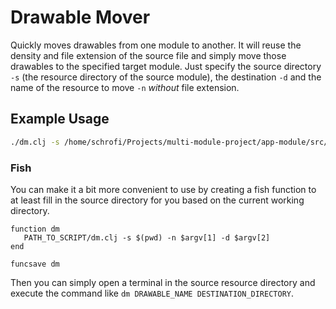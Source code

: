 # Drawable Mover
Quickly moves drawables from one module to another. It will reuse the density and file extension of the source file and simply move those drawables to the specified target module.
Just specify the source directory `-s` (the resource directory of the source module), the destination `-d` and the name of the resource to move `-n` *without* file extension.

## Example Usage
```bash
./dm.clj -s /home/schrofi/Projects/multi-module-project/app-module/src/main/res/ -d /home/schrofi/Projects/multi-module-project/shared-module/src/main/res -n "drawable-to-move"
```

### Fish
You can make it a bit more convenient to use by creating a fish function to at least fill in the source directory for you based on the current working directory.

```
function dm
   PATH_TO_SCRIPT/dm.clj -s $(pwd) -n $argv[1] -d $argv[2]
end

funcsave dm
```

Then you can simply open a terminal in the source resource directory and execute the command like `dm DRAWABLE_NAME DESTINATION_DIRECTORY`.
